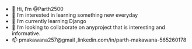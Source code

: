 - 👋 Hi, I’m @Parth2500
- 👀 I’m interested in learning something new everyday
- 🌱 I’m currently learning Django
- 💞️ I’m looking to collaborate on anyproject that is interesting and informative.
- 📫 pmakawana257@gmail ,linkedin.com/in/parth-makawana-565260178

<!---
Parth2500/Parth2500 is a ✨ special ✨ repository because its `README.md` (this file) appears on your GitHub profile.
You can click the Preview link to take a look at your changes.
--->
